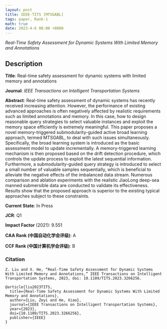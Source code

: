 ```yaml
---
layout: post
title: IEEE-TITS [MTSGABL]
tags: paper, Rank-1
math: true
date: 2023-4-6 00:00 +0800
---
```

*Real-Time Safety Assessment for Dynamic Systems With Limited Memory and Annotations*

## Description

**Title**: Real-time safety assessment for dynamic systems with limited memory and annotations

**Journal**: *IEEE Transactions on Intelligent Transportation Systems*

**Abstract**: Real-time safety assessment of dynamic systems has recently received increasing attention. However, the performance of existing advanced approaches is often negatively affected by realistic requirements such as limited annotations and memory. In this case, how to design reasonable query strategies to select valuable instances and exploit the memory space efficiently is extremely meaningful. This paper proposes a novel memory-triggered submodularity-guided active broad learning approach, termed MTSGABL, to deal with such issues simultaneously. Specifically, the broad learning system is introduced as the basic assessment model to update incrementally. A memory-triggered learning mechanism is then proposed based on the drift detection procedure, which controls the update process to exploit the latest sequential information. Furthermore, a submodularity-guided query strategy is introduced to select a small number of valuable samples sequentially, which is beneficial to alleviate the negative effects of the imbalanced data stream. Numerous comparison and ablation experiments with the realistic JiaoLong deep-sea manned submersible data are conducted to validate its effectiveness. Results show that the proposed approach is superior to the existing typical approaches subject to these constraints.

**Current State**: In Press

**JCR**: Q1

**Impact Factor** (2021): 9.551

**CAA Rank (中国自动化学会评级)**: A

**CCF Rank (中国计算机学会评级)**: B

### Citation

```
Z. Liu and X. He, “Real-Time Safety Assessment for Dynamic Systems With Limited Memory and Annotations,” IEEE Transactions on Intelligent Transportation Systems, 2023, doi: 10.1109/TITS.2023.3266256.
```

```
@article{liu2023TITS,
  title={Real-Time Safety Assessment for Dynamic Systems With Limited Memory and Annotations},
  author={Liu, Zeyi and He, Xiao},
  journal={IEEE Transactions on Intelligent Transportation Systems},
  year={2023},
  doi={10.1109/TITS.2023.3266256},
  publisher={IEEE}
}
```
